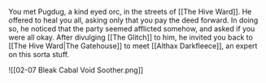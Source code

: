 You met Pugdug, a kind eyed orc, in the streets of [[The Hive Ward]]. He offered to heal you all, asking only that you pay the deed forward. In doing so, he noticed that the party seemed afflicted somehow, and asked if you were all okay. After divulging [[The Glitch]] to him, he invited you back to [[The Hive Ward|The Gatehouse]] to meet [[Althax Darkfleece]], an expert on this sorta stuff.

![[02-07 Bleak Cabal Void Soother.png]]